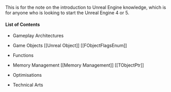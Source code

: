 This is for the note on the introduction to Unreal Engine knowledge, which is for anyone who is looking to start the Unreal Engine 4 or 5. 

#### List of Contents 

- Gameplay Architectures 


- Game Objects 
	[[Unreal Object]]
	[[FObjectFlagsEnum]]
	

- Functions 


- Memory Management 
	[[Memory Management]]
	[[TObjectPtr]]

- Optimisations 


- Technical Arts 